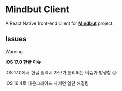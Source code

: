 # Mindbut Client
A React Native front-end client for [**Mindbut**](https://github.com/MindBut/model) project.

## Issues
> [!WARNING]
> **iOS 17.0 한글 이슈**
>
> iOS 17.0에서 한글 입력시 자모가 분리되는 이슈가 발생함 😥
>
> iOS 16.4로 다운그레이드 시키면 일단 해결됨
